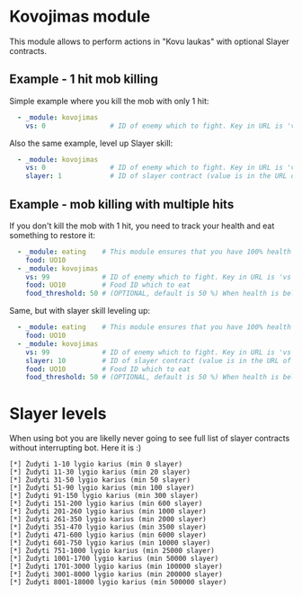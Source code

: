 # Kovojimas module

This module allows to perform actions in "Kovu laukas" with optional Slayer contracts.

## Example - 1 hit mob killing

Simple example where you kill the mob with only 1 hit:

```yaml
  - _module: kovojimas
    vs: 0                # ID of enemy which to fight. Key in URL is 'vs'.
```

Also the same example, level up Slayer skill:

```yaml
  - _module: kovojimas
    vs: 0                # ID of enemy which to fight. Key in URL is 'vs'.
    slayer: 1            # ID of slayer contract (value is in the URL of "Žudyti 1-10 lygio karius")
```

## Example - mob killing with multiple hits

If you don't kill the mob with 1 hit, you need to track your health and eat something to restore it:

```yaml
  - _module: eating    # This module ensures that you have 100% health before first hit
    food: UO10
  - _module: kovojimas
    vs: 99             # ID of enemy which to fight. Key in URL is 'vs'.
    food: UO10         # Food ID which to eat
    food_threshold: 50 # (OPTIONAL, default is 50 %) When health is below or equal to health level in %, continously eat to fully restore health
```

Same, but with slayer skill leveling up:

```yaml
  - _module: eating    # This module ensures that you have 100% health before first hit
    food: UO10
  - _module: kovojimas
    vs: 99             # ID of enemy which to fight. Key in URL is 'vs'.
    slayer: 10         # ID of slayer contract (value is in the URL of "Žudyti 1-10 lygio karius")
    food: UO10         # Food ID which to eat
    food_threshold: 50 # (OPTIONAL, default is 50 %) When health is below or equal to health level in %, continously eat to fully restore health
```

# Slayer levels

When using bot you are likelly never going to see full list of slayer contracts without interrupting bot. Here it is :)

```
[*] Žudyti 1-10 lygio karius (min 0 slayer)
[*] Žudyti 11-30 lygio karius (min 20 slayer)
[*] Žudyti 31-50 lygio karius (min 50 slayer)
[*] Žudyti 51-90 lygio karius (min 100 slayer)
[*] Žudyti 91-150 lygio karius (min 300 slayer)
[*] Žudyti 151-200 lygio karius (min 600 slayer)
[*] Žudyti 201-260 lygio karius (min 1000 slayer)
[*] Žudyti 261-350 lygio karius (min 2000 slayer)
[*] Žudyti 351-470 lygio karius (min 3500 slayer)
[*] Žudyti 471-600 lygio karius (min 6000 slayer)
[*] Žudyti 601-750 lygio karius (min 10000 slayer)
[*] Žudyti 751-1000 lygio karius (min 25000 slayer)
[*] Žudyti 1001-1700 lygio karius (min 50000 slayer)
[*] Žudyti 1701-3000 lygio karius (min 100000 slayer)
[*] Žudyti 3001-8000 lygio karius (min 200000 slayer)
[*] Žudyti 8001-18000 lygio karius (min 500000 slayer)
```
